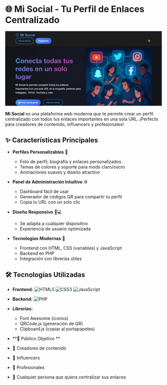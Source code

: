 # 🌐 Mi Social - Tu Perfil de Enlaces Centralizado

<img src="assets/img/CAP1.png">

**Mi Social** es una plataforma web moderna que te permite crear un perfil centralizado con todos tus enlaces importantes en una sola URL. ¡Perfecto para creadores de contenido, influencers y profesionales!

## ✨ Características Principales

- **Perfiles Personalizables** 🎨
  - Foto de perfil, biografía y enlaces personalizados
  - Temas de colores y soporte para modo claro/oscro
  - Animaciones suaves y diseño atractivo

- **Panel de Administración Intuitivo** ⚙️
  - Dashboard fácil de usar
  - Generador de códigos QR para compartir tu perfil
  - Copia tu URL con un solo clic

- **Diseño Responsivo** 📱💻
  - Se adapta a cualquier dispositivo
  - Experiencia de usuario optimizada

- **Tecnologías Modernas** 🔧
  - Frontend con HTML, CSS (variables) y JavaScript
  - Backend en PHP
  - Integración con librerías útiles

## 🛠️ Tecnologías Utilizadas

- **Frontend:** 
  ![HTML5](https://img.shields.io/badge/HTML5-E34F26?style=for-the-badge&logo=html5&logoColor=white)
  ![CSS3](https://img.shields.io/badge/CSS3-1572B6?style=for-the-badge&logo=css3&logoColor=white)
  ![JavaScript](https://img.shields.io/badge/JavaScript-F7DF1E?style=for-the-badge&logo=javascript&logoColor=black)

- **Backend:** 
  ![PHP](https://img.shields.io/badge/PHP-777BB4?style=for-the-badge&logo=php&logoColor=white)

- **Librerías:**
  - Font Awesome (iconos)
  - QRCode.js (generación de QR)
  - Clipboard.js (copiar al portapapeles)

- **👥 Público Objetivo **
- 🎨 Creadores de contenido
- 📱 Influencers
- 💼 Profesionales
- 🌟 Cualquier persona que quiera centralizar sus enlaces
